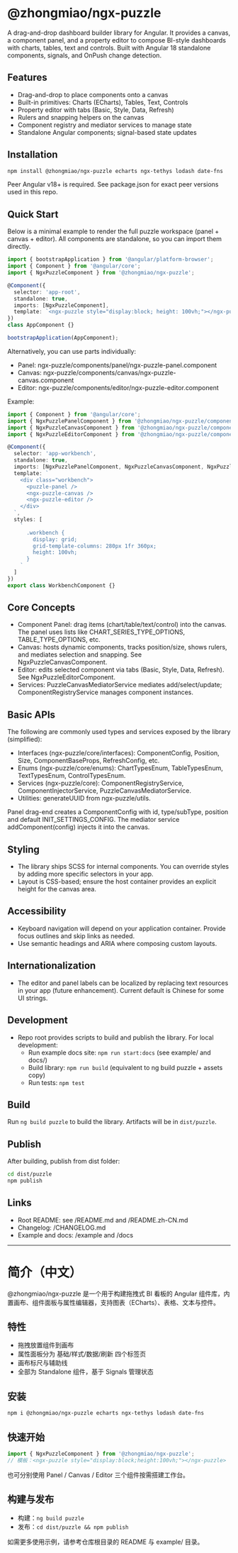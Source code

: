 # @zhongmiao/ngx-puzzle

A drag-and-drop dashboard builder library for Angular. It provides a canvas, a component panel, and a property editor to compose BI-style dashboards with charts, tables, text and controls. Built with Angular 18 standalone components, signals, and OnPush change detection.

## Features

- Drag-and-drop to place components onto a canvas
- Built-in primitives: Charts (ECharts), Tables, Text, Controls
- Property editor with tabs (Basic, Style, Data, Refresh)
- Rulers and snapping helpers on the canvas
- Component registry and mediator services to manage state
- Standalone Angular components; signal-based state updates

## Installation

```bash
npm install @zhongmiao/ngx-puzzle echarts ngx-tethys lodash date-fns
```

Peer Angular v18+ is required. See package.json for exact peer versions used in this repo.

## Quick Start

Below is a minimal example to render the full puzzle workspace (panel + canvas + editor). All components are standalone, so you can import them directly.

```ts
import { bootstrapApplication } from '@angular/platform-browser';
import { Component } from '@angular/core';
import { NgxPuzzleComponent } from '@zhongmiao/ngx-puzzle';

@Component({
  selector: 'app-root',
  standalone: true,
  imports: [NgxPuzzleComponent],
  template: `<ngx-puzzle style="display:block; height: 100vh;"></ngx-puzzle>`
})
class AppComponent {}

bootstrapApplication(AppComponent);
```

Alternatively, you can use parts individually:

- Panel: ngx-puzzle/components/panel/ngx-puzzle-panel.component
- Canvas: ngx-puzzle/components/canvas/ngx-puzzle-canvas.component
- Editor: ngx-puzzle/components/editor/ngx-puzzle-editor.component

Example:

```ts
import { Component } from '@angular/core';
import { NgxPuzzlePanelComponent } from '@zhongmiao/ngx-puzzle/components/panel/ngx-puzzle-panel.component';
import { NgxPuzzleCanvasComponent } from '@zhongmiao/ngx-puzzle/components/canvas/ngx-puzzle-canvas.component';
import { NgxPuzzleEditorComponent } from '@zhongmiao/ngx-puzzle/components/editor/ngx-puzzle-editor.component';

@Component({
  selector: 'app-workbench',
  standalone: true,
  imports: [NgxPuzzlePanelComponent, NgxPuzzleCanvasComponent, NgxPuzzleEditorComponent],
  template: `
    <div class="workbench">
      <puzzle-panel />
      <ngx-puzzle-canvas />
      <ngx-puzzle-editor />
    </div>
  `,
  styles: [
    `
      .workbench {
        display: grid;
        grid-template-columns: 280px 1fr 360px;
        height: 100vh;
      }
    `
  ]
})
export class WorkbenchComponent {}
```

## Core Concepts

- Component Panel: drag items (chart/table/text/control) into the canvas. The panel uses lists like CHART_SERIES_TYPE_OPTIONS, TABLE_TYPE_OPTIONS, etc.
- Canvas: hosts dynamic components, tracks position/size, shows rulers, and mediates selection and snapping. See NgxPuzzleCanvasComponent.
- Editor: edits selected component via tabs (Basic, Style, Data, Refresh). See NgxPuzzleEditorComponent.
- Services: PuzzleCanvasMediatorService mediates add/select/update; ComponentRegistryService manages component instances.

## Basic APIs

The following are commonly used types and services exposed by the library (simplified):

- Interfaces (ngx-puzzle/core/interfaces): ComponentConfig, Position, Size, ComponentBaseProps, RefreshConfig, etc.
- Enums (ngx-puzzle/core/enums): ChartTypesEnum, TableTypesEnum, TextTypesEnum, ControlTypesEnum.
- Services (ngx-puzzle/core): ComponentRegistryService, ComponentInjectorService, PuzzleCanvasMediatorService.
- Utilities: generateUUID from ngx-puzzle/utils.

Panel drag-end creates a ComponentConfig with id, type/subType, position and default INIT_SETTINGS_CONFIG. The mediator service addComponent(config) injects it into the canvas.

## Styling

- The library ships SCSS for internal components. You can override styles by adding more specific selectors in your app.
- Layout is CSS-based; ensure the host container provides an explicit height for the canvas area.

## Accessibility

- Keyboard navigation will depend on your application container. Provide focus outlines and skip links as needed.
- Use semantic headings and ARIA where composing custom layouts.

## Internationalization

- The editor and panel labels can be localized by replacing text resources in your app (future enhancement). Current default is Chinese for some UI strings.

## Development

- Repo root provides scripts to build and publish the library. For local development:
  - Run example docs site: `npm run start:docs` (see example/ and docs/)
  - Build library: `npm run build` (equivalent to ng build puzzle + assets copy)
  - Run tests: `npm test`

## Build

Run `ng build puzzle` to build the library. Artifacts will be in `dist/puzzle`.

## Publish

After building, publish from dist folder:

```bash
cd dist/puzzle
npm publish
```

## Links

- Root README: see /README.md and /README.zh-CN.md
- Changelog: /CHANGELOG.md
- Example and docs: /example and /docs

---

# 简介（中文）

@zhongmiao/ngx-puzzle 是一个用于构建拖拽式 BI 看板的 Angular 组件库，内置画布、组件面板与属性编辑器，支持图表（ECharts）、表格、文本与控件。

## 特性

- 拖拽放置组件到画布
- 属性面板分为 基础/样式/数据/刷新 四个标签页
- 画布标尺与辅助线
- 全部为 Standalone 组件，基于 Signals 管理状态

## 安装

```bash
npm i @zhongmiao/ngx-puzzle echarts ngx-tethys lodash date-fns
```

## 快速开始

```ts
import { NgxPuzzleComponent } from '@zhongmiao/ngx-puzzle';
// 模板：<ngx-puzzle style="display:block;height:100vh;"></ngx-puzzle>
```

也可分别使用 Panel / Canvas / Editor 三个组件按需搭建工作台。

## 构建与发布

- 构建：`ng build puzzle`
- 发布：`cd dist/puzzle && npm publish`

如需更多使用示例，请参考仓库根目录的 README 与 example/ 目录。

